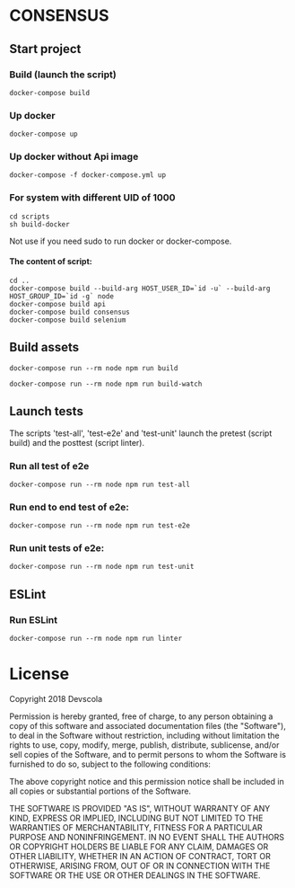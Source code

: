 # CONSENSUS

## Start project

### Build (launch the script)

`docker-compose build`


### Up docker

`docker-compose up`


### Up docker without Api image

`docker-compose -f docker-compose.yml up`


### For system with different UID of 1000

~~~
cd scripts
sh build-docker
~~~

Not use if you need sudo to run docker or docker-compose.


#### The content of script:

~~~
cd ..
docker-compose build --build-arg HOST_USER_ID=`id -u` --build-arg HOST_GROUP_ID=`id -g` node
docker-compose build api
docker-compose build consensus
docker-compose build selenium
~~~


## Build assets

`docker-compose run --rm node npm run build`

`docker-compose run --rm node npm run build-watch`


## Launch tests

The scripts 'test-all', 'test-e2e' and 'test-unit' launch the pretest (script build) and the posttest (script linter).


### Run all test of e2e

`docker-compose run --rm node npm run test-all`


### Run end to end test of e2e:

`docker-compose run --rm node npm run test-e2e`


### Run unit tests of e2e:

`docker-compose run --rm node npm run test-unit`


## ESLint

### Run ESLint

`docker-compose run --rm node npm run linter`


# License

Copyright 2018 Devscola

Permission is hereby granted, free of charge, to any person obtaining a copy of this software and associated documentation files (the "Software"), to deal in the Software without restriction, including without limitation the rights to use, copy, modify, merge, publish, distribute, sublicense, and/or sell copies of the Software, and to permit persons to whom the Software is furnished to do so, subject to the following conditions:

The above copyright notice and this permission notice shall be included in all copies or substantial portions of the Software.

THE SOFTWARE IS PROVIDED "AS IS", WITHOUT WARRANTY OF ANY KIND, EXPRESS OR IMPLIED, INCLUDING BUT NOT LIMITED TO THE WARRANTIES OF MERCHANTABILITY, FITNESS FOR A PARTICULAR PURPOSE AND NONINFRINGEMENT. IN NO EVENT SHALL THE AUTHORS OR COPYRIGHT HOLDERS BE LIABLE FOR ANY CLAIM, DAMAGES OR OTHER LIABILITY, WHETHER IN AN ACTION OF CONTRACT, TORT OR OTHERWISE, ARISING FROM, OUT OF OR IN CONNECTION WITH THE SOFTWARE OR THE USE OR OTHER DEALINGS IN THE SOFTWARE.
